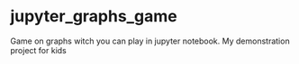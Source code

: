 # jupyter_graphs_game
Game on graphs witch you can play in jupyter notebook. My demonstration project for kids
